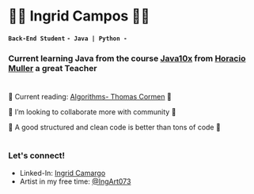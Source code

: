 # 🌿🍵 Ingrid Campos 🍵🌿
**` Back-End Student `** **`- Java | Python -`** 

 ### Current learning Java from the course [Java10x](https://java10x.dev/)  from [Horacio Muller](https://github.com/horaciomuller) a great Teacher


#
 🍃 Current reading: [Algorithms- Thomas Cormen](https://enos.itcollege.ee/~japoia/algorithms/GT/Introduction_to_algorithms-3rd%20Edition.pdf) 🍃

 🌱 I’m looking to collaborate more with community 🌱

 🍂 A good structured and clean code is better than tons of code 🍂
 
#
### Let's connect!
+ Linked-In: [Ingrid Camargo](https://www.linkedin.com/in/ingrid-camargo-4ba942243/)
+ Artist in my free time: [@IngArt073](https://cara.app/ingart073/all)
#
